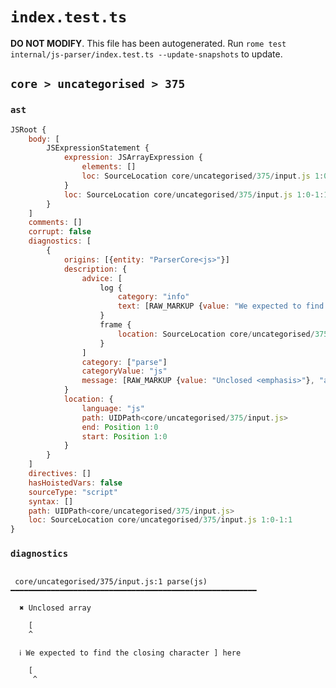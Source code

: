 # `index.test.ts`

**DO NOT MODIFY**. This file has been autogenerated. Run `rome test internal/js-parser/index.test.ts --update-snapshots` to update.

## `core > uncategorised > 375`

### `ast`

```javascript
JSRoot {
	body: [
		JSExpressionStatement {
			expression: JSArrayExpression {
				elements: []
				loc: SourceLocation core/uncategorised/375/input.js 1:0-1:1
			}
			loc: SourceLocation core/uncategorised/375/input.js 1:0-1:1
		}
	]
	comments: []
	corrupt: false
	diagnostics: [
		{
			origins: [{entity: "ParserCore<js>"}]
			description: {
				advice: [
					log {
						category: "info"
						text: [RAW_MARKUP {value: "We expected to find the closing character <emphasis>"}, "]", RAW_MARKUP {value: "</emphasis> here"}]
					}
					frame {
						location: SourceLocation core/uncategorised/375/input.js 1:1-1:1
					}
				]
				category: ["parse"]
				categoryValue: "js"
				message: [RAW_MARKUP {value: "Unclosed <emphasis>"}, "array", RAW_MARKUP {value: "</emphasis>"}]
			}
			location: {
				language: "js"
				path: UIDPath<core/uncategorised/375/input.js>
				end: Position 1:0
				start: Position 1:0
			}
		}
	]
	directives: []
	hasHoistedVars: false
	sourceType: "script"
	syntax: []
	path: UIDPath<core/uncategorised/375/input.js>
	loc: SourceLocation core/uncategorised/375/input.js 1:0-1:1
}
```

### `diagnostics`

```

 core/uncategorised/375/input.js:1 parse(js) ━━━━━━━━━━━━━━━━━━━━━━━━━━━━━━━━━━━━━━━━━━━━━━━━━━━━━━━

  ✖ Unclosed array

    [
    ^

  ℹ We expected to find the closing character ] here

    [
     ^


```
